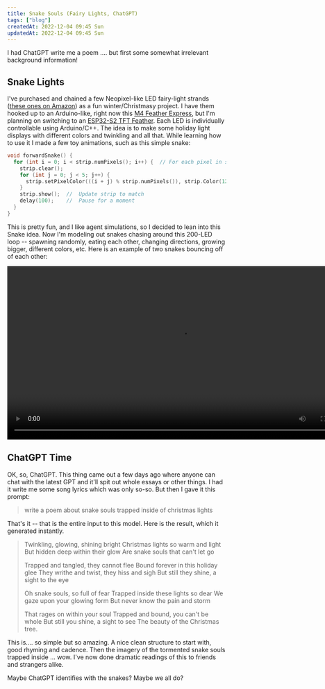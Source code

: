```yaml
---
title: Snake Souls (Fairy Lights, ChatGPT)
tags: ["blog"]
createdAt: 2022-12-04 09:45 Sun
updatedAt: 2022-12-04 09:45 Sun
---
```


I had ChatGPT write me a poem .... but first some somewhat irrelevant background information!

## Snake Lights

I've purchased and chained a few Neopixel-like LED fairy-light strands ([these ones on Amazon](https://www.amazon.com/dp/B0B4RTMG13)) as a fun winter/Christmasy project. I have them hooked up to an Arduino-like, right now this [M4 Feather Express](https://www.adafruit.com/product/3857), but I'm planning on switching to an [ESP32-S2 TFT Feather](https://www.adafruit.com/product/5300). Each LED is individually controllable using Arduino/C++. The idea is to make some holiday light displays with different colors and twinkling and all that. While learning how to use it I made a few toy animations, such as this simple snake:

```cpp
void forwardSnake() {
  for (int i = 0; i < strip.numPixels(); i++) {  // For each pixel in strip...
    strip.clear();
    for (int j = 0; j < 5; j++) {
      strip.setPixelColor(((i + j) % strip.numPixels()), strip.Color(128, 0, 32));  //  Set pixel's color (in RAM)
    }
    strip.show();  //  Update strip to match
    delay(100);    //  Pause for a moment
  }
}
```

This is pretty fun, and I like agent simulations, so I decided to lean into this Snake idea. Now I'm modeling out snakes chasing around this 200-LED loop -- spawning randomly, eating each other, changing directions, growing bigger, different colors, etc. Here is an example of two snakes bouncing off of each other:

 <video width="800" controls>
  <source src="/content/20221203-simple-snake-chase-noaudio.mp4" type="video/mp4">
</video>

## ChatGPT Time

OK, so, ChatGPT. This thing came out a few days ago where anyone can chat with the latest GPT and it'll spit out whole essays or other things. I had it write me some song lyrics which was only so-so. But then I gave it this prompt:

> write a poem about snake souls trapped inside of christmas lights

That's it -- that is the entire input to this model. Here is the result, which it generated instantly.

> Twinkling, glowing, shining bright
> Christmas lights so warm and light
> But hidden deep within their glow
> Are snake souls that can't let go
>
> Trapped and tangled, they cannot flee
> Bound forever in this holiday glee
> They writhe and twist, they hiss and sigh
> But still they shine, a sight to the eye
>
> Oh snake souls, so full of fear
> Trapped inside these lights so dear
> We gaze upon your glowing form
> But never know the pain and storm
>
> That rages on within your soul
> Trapped and bound, you can't be whole
> But still you shine, a sight to see
> The beauty of the Christmas tree.

This is.... so simple but so amazing. A nice clean structure to start with, good rhyming and cadence. Then the imagery of the tormented snake souls trapped inside ... wow. I've now done dramatic readings of this to friends and strangers alike.

Maybe ChatGPT identifies with the snakes? Maybe we all do?

